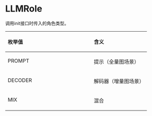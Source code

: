 # LLMRole<a name="ZH-CN_TOPIC_0000002408011597"></a>

调用init接口时传入的角色类型。

<a name="table124618224416"></a>
<table><thead align="left"><tr id="row7246102215412"><th class="cellrowborder" valign="top" width="60.85%" id="mcps1.1.3.1.1"><p id="p324682215414"><a name="p324682215414"></a><a name="p324682215414"></a>枚举值</p>
</th>
<th class="cellrowborder" valign="top" width="39.15%" id="mcps1.1.3.1.2"><p id="p132471122448"><a name="p132471122448"></a><a name="p132471122448"></a>含义</p>
</th>
</tr>
</thead>
<tbody><tr id="row024710221414"><td class="cellrowborder" valign="top" width="60.85%" headers="mcps1.1.3.1.1 "><p id="p19683111558"><a name="p19683111558"></a><a name="p19683111558"></a>PROMPT</p>
</td>
<td class="cellrowborder" valign="top" width="39.15%" headers="mcps1.1.3.1.2 "><p id="p102471228410"><a name="p102471228410"></a><a name="p102471228410"></a>提示（全量图场景）</p>
</td>
</tr>
<tr id="row1612782310553"><td class="cellrowborder" valign="top" width="60.85%" headers="mcps1.1.3.1.1 "><p id="p434764425510"><a name="p434764425510"></a><a name="p434764425510"></a>DECODER</p>
</td>
<td class="cellrowborder" valign="top" width="39.15%" headers="mcps1.1.3.1.2 "><p id="p10127142312558"><a name="p10127142312558"></a><a name="p10127142312558"></a>解码器（增量图场景）</p>
</td>
</tr>
<tr id="row9764103817449"><td class="cellrowborder" valign="top" width="60.85%" headers="mcps1.1.3.1.1 "><p id="p11764938164411"><a name="p11764938164411"></a><a name="p11764938164411"></a>MIX</p>
</td>
<td class="cellrowborder" valign="top" width="39.15%" headers="mcps1.1.3.1.2 "><p id="p107646382448"><a name="p107646382448"></a><a name="p107646382448"></a>混合</p>
</td>
</tr>
</tbody>
</table>

